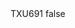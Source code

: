 <?xml version="1.0" encoding="UTF-8"?>
<CustomMetadata xmlns="http://soap.sforce.com/2006/04/metadata">
    <label>TXU691</label>
    <protected>false</protected>
</CustomMetadata>
